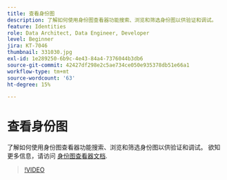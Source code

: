 ```yaml
---
title: 查看身份图
description: 了解如何使用身份图查看器功能搜索、浏览和筛选身份图以供验证和调试。
feature: Identities
role: Data Architect, Data Engineer, Developer
level: Beginner
jira: KT-7046
thumbnail: 331030.jpg
exl-id: 1e289250-6b9c-4e43-84a4-7376044b3db6
source-git-commit: 42427df298e2c5ae734ce050e935378db51e66a1
workflow-type: tm+mt
source-wordcount: '63'
ht-degree: 15%

---
```


# 查看身份图

了解如何使用身份图查看器功能搜索、浏览和筛选身份图以供验证和调试。 欲知更多信息，请访问 [身份图查看器文档](https://experienceleague.adobe.com/docs/experience-platform/identity/ui/identity-graph-viewer.html?lang=zh-Hans).

>[!VIDEO](https://video.tv.adobe.com/v/331030?quality=12&learn=on)


